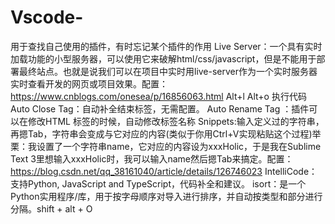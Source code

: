 # Vscode-
用于查找自己使用的插件，有时忘记某个插件的作用
Live Server：一个具有实时加载功能的小型服务器，可以使用它来破解html/css/javascript，但是不能用于部署最终站点。也就是说我们可以在项目中实时用live-server作为一个实时服务器实时查看开发的网页或项目效果。配置：https://www.cnblogs.com/onesea/p/16856063.html   Alt+l Alt+o 执行代码
Auto Close Tag：自动补全结束标签，无需配置。
Auto Rename Tag ：插件可以在修改HTML 标签的时候，自动修改标签名称
Snippets:输入定义过的字符串，再摁Tab，字符串会变成与它对应的内容(类似于你用Ctrl+V实现粘贴这个过程)举栗：我设置了一个字符串name，它对应的内容设为xxxHolic，于是我在Sublime Text 3里想输入xxxHolic时，我可以输入name然后摁Tab来搞定。配置：https://blog.csdn.net/qq_38161040/article/details/126746023
IntelliCode：支持Python, JavaScript and TypeScript，代码补全和建议。
isort：是一个Python实用程序/库，用于按字母顺序对导入进行排序，并自动按类型和部分进行分隔。shift + alt + O
